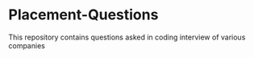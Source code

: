 # Placement-Questions
This repository contains questions asked in coding interview of various companies 
